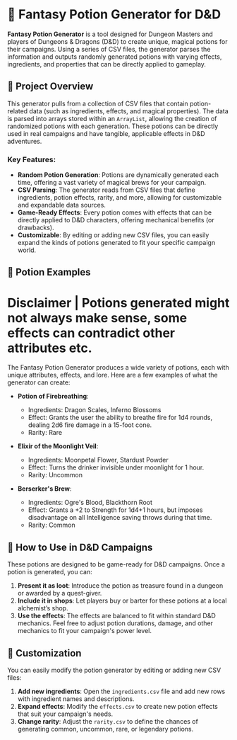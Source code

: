 # 🧪 Fantasy Potion Generator for D&D

**Fantasy Potion Generator** is a tool designed for Dungeon Masters and players of Dungeons & Dragons (D&D) to create unique, magical potions for their campaigns. Using a series of CSV files, the generator parses the information and outputs randomly generated potions with varying effects, ingredients, and properties that can be directly applied to gameplay.

## 📜 Project Overview

This generator pulls from a collection of CSV files that contain potion-related data (such as ingredients, effects, and magical properties). The data is parsed into arrays stored within an `ArrayList`, allowing the creation of randomized potions with each generation. These potions can be directly used in real campaigns and have tangible, applicable effects in D&D adventures.

### Key Features:
- **Random Potion Generation**: Potions are dynamically generated each time, offering a vast variety of magical brews for your campaign.
- **CSV Parsing**: The generator reads from CSV files that define ingredients, potion effects, rarity, and more, allowing for customizable and expandable data sources.
- **Game-Ready Effects**: Every potion comes with effects that can be directly applied to D&D characters, offering mechanical benefits (or drawbacks).
- **Customizable**: By editing or adding new CSV files, you can easily expand the kinds of potions generated to fit your specific campaign world.

## 🧪 Potion Examples

# Disclaimer | Potions generated might not always make sense, some effects can contradict other attributes etc.

The Fantasy Potion Generator produces a wide variety of potions, each with unique attributes, effects, and lore. Here are a few examples of what the generator can create:

- **Potion of Firebreathing**:
  - Ingredients: Dragon Scales, Inferno Blossoms
  - Effect: Grants the user the ability to breathe fire for 1d4 rounds, dealing 2d6 fire damage in a 15-foot cone.
  - Rarity: Rare

- **Elixir of the Moonlight Veil**:
  - Ingredients: Moonpetal Flower, Stardust Powder
  - Effect: Turns the drinker invisible under moonlight for 1 hour.
  - Rarity: Uncommon

- **Berserker's Brew**:
  - Ingredients: Ogre's Blood, Blackthorn Root
  - Effect: Grants a +2 to Strength for 1d4+1 hours, but imposes disadvantage on all Intelligence saving throws during that time.
  - Rarity: Common

## 📄 How to Use in D&D Campaigns

These potions are designed to be game-ready for D&D campaigns. Once a potion is generated, you can:

1. **Present it as loot**: Introduce the potion as treasure found in a dungeon or awarded by a quest-giver.
2. **Include it in shops**: Let players buy or barter for these potions at a local alchemist’s shop.
3. **Use the effects**: The effects are balanced to fit within standard D&D mechanics. Feel free to adjust potion durations, damage, and other mechanics to fit your campaign's power level.

## 🔄 Customization

You can easily modify the potion generator by editing or adding new CSV files:

1. **Add new ingredients**: Open the `ingredients.csv` file and add new rows with ingredient names and descriptions.
2. **Expand effects**: Modify the `effects.csv` to create new potion effects that suit your campaign's needs.
3. **Change rarity**: Adjust the `rarity.csv` to define the chances of generating common, uncommon, rare, or legendary potions.
